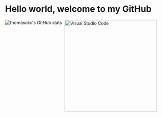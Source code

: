 # Hello world, welcome to my GitHub

<img align="right" alt="Visual Studio Code" width="300px" src="https://user-images.githubusercontent.com/5713670/87202985-820dcb80-c2b6-11ea-9f56-7ec461c497c3.gif" style="padding-right:10px;" />

![thomasokc's GitHub stats](https://github-readme-stats.vercel.app/api?username=thomasokc&show_icons=true&theme=radical)